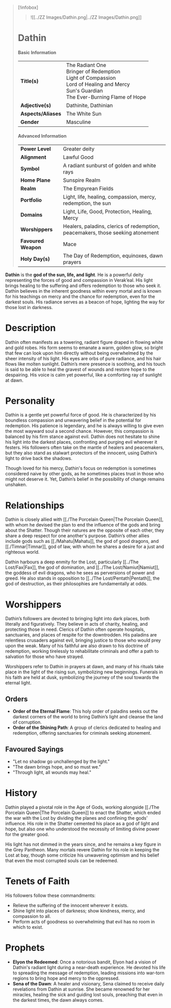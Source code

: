 > [!infobox]
> > ![[../ZZ Images/Dathin.png|../ZZ Images/Dathin.png]]  
> # Dathin
> #### Basic Information
> |  |   |
> |---|---|
> | **Title(s)** | The Radiant One<br>Bringer of Redemption<br>Light of Compassion<br>Lord of Healing and Mercy<br>Sun's Guardian<br>The Ever-Burning Flame of Hope |
> | **Adjective(s)** | Dathinite, Dathinian |
> | **Aspects/Aliases** | The White Sun |
> | **Gender** | Masculine |
> 
> #### Advanced Information
> |  |  | 
> | --- | --- |
> | **Power Level** | Greater deity |
> | **Alignment** | Lawful Good |
> | **Symbol** | A radiant sunburst of golden and white rays |
> | **Home Plane** | Sunspire Realm |
> | **Realm** | The Empyrean Fields |
> | **Portfolio** | Light, life, healing, compassion, mercy, redemption, the sun |
> | **Domains** | Light, Life, Good, Protection, Healing, Mercy |
> | **Worshippers** | Healers, paladins, clerics of redemption, peacemakers, those seeking atonement |
> | **Favoured Weapon** | Mace |
> | **Holy Day(s)** | The Day of Redemption, equinoxes, dawn prayers |

**Dathin** is the **god of the sun, life, and light**. He is a powerful deity representing the forces of good and compassion in Verak’eal. His light brings healing to the suffering and offers redemption to those who seek it. Dathin believes in the inherent goodness within every mortal and is known for his teachings on mercy and the chance for redemption, even for the darkest souls. His radiance serves as a beacon of hope, lighting the way for those lost in darkness.

# Description
Dathin often manifests as a towering, radiant figure draped in flowing white and gold robes. His form seems to emanate a warm, golden glow, so bright that few can look upon him directly without being overwhelmed by the sheer intensity of his light. His eyes are orbs of pure radiance, and his hair flows like molten sunlight. Dathin’s mere presence is soothing, and his touch is said to be able to heal the gravest of wounds and restore hope to the despairing. His voice is calm yet powerful, like a comforting ray of sunlight at dawn.

# Personality
Dathin is a gentle yet powerful force of good. He is characterized by his boundless compassion and unwavering belief in the potential for redemption. His patience is legendary, and he is always willing to give even the most wayward soul a second chance. However, this compassion is balanced by his firm stance against evil. Dathin does not hesitate to shine his light into the darkest places, confronting and purging evil wherever it festers. His followers often take on the mantle of healers and peacemakers, but they also stand as stalwart protectors of the innocent, using Dathin’s light to drive back the shadows.

Though loved for his mercy, Dathin's focus on redemption is sometimes considered naive by other gods, as he sometimes places trust in those who might not deserve it. Yet, Dathin’s belief in the possibility of change remains unshaken.

# Relationships
Dathin is closely allied with [[./The Porcelain Queen|The Porcelain Queen]], with whom he devised the plan to end the influence of the gods and bring about the Shatter. Though their natures are the opposite of each other, they share a deep respect for one another's purpose. Dathin’s other allies include gods such as [[./Mahatu|Mahatu]], the god of good dragons, and [[./Timnar|Timnar]], god of law, with whom he shares a desire for a just and righteous world.

Dathin harbours a deep enmity for the Lost, particularly [[../The Lost/Fax|Fax]], the god of domination, and [[../The Lost/Namiut|Namiut]], the goddess of evil dragons, who he sees as perversions of power and greed. He also stands in opposition to [[../The Lost/Pentath|Pentath]], the god of destruction, as their philosophies are fundamentally at odds.

# Worshippers
Dathin’s followers are devoted to bringing light into dark places, both literally and figuratively. They believe in acts of charity, healing, and protecting those in need. Clerics of Dathin often operate hospitals, sanctuaries, and places of respite for the downtrodden. His paladins are relentless crusaders against evil, bringing justice to those who would prey upon the weak. Many of his faithful are also drawn to his doctrine of redemption, working tirelessly to rehabilitate criminals and offer a path to salvation for those who have strayed.

Worshippers refer to Dathin in prayers at dawn, and many of his rituals take place in the light of the rising sun, symbolizing new beginnings. Funerals in his faith are held at dusk, symbolizing the journey of the soul towards the eternal light.

## Orders
- **Order of the Eternal Flame**: This holy order of paladins seeks out the darkest corners of the world to bring Dathin’s light and cleanse the land of corruption.
- **Order of the Shining Path**: A group of clerics dedicated to healing and redemption, offering sanctuaries for criminals seeking atonement.

## Favoured Sayings
- "Let no shadow go unchallenged by the light."
- "The dawn brings hope, and so must we."
- "Through light, all wounds may heal."

# History
Dathin played a pivotal role in the Age of Gods, working alongside [[./The Porcelain Queen|The Porcelain Queen]] to enact the Shatter, which ended the war with the Lost by dividing the planes and confining the gods’ influence. His role in the Shatter cemented his place as a god of light and hope, but also one who understood the necessity of limiting divine power for the greater good.

His light has not dimmed in the years since, and he remains a key figure in the Grey Pantheon. Many mortals revere Dathin for his role in keeping the Lost at bay, though some criticize his unwavering optimism and his belief that even the most corrupted souls can be redeemed.

# Tenets of Faith
His followers follow these commandments:
- Relieve the suffering of the innocent wherever it exists.
- Shine light into places of darkness; show kindness, mercy, and compassion to all.
- Perform acts of goodness so overwhelming that evil has no room in which to exist.

# Prophets
- **Elyon the Redeemed**: Once a notorious bandit, Elyon had a vision of Dathin's radiant light during a near-death experience. He devoted his life to spreading the message of redemption, leading missions into war-torn regions to bring hope and mercy to the oppressed.
- **Sena of the Dawn**: A healer and visionary, Sena claimed to receive daily revelations from Dathin at sunrise. She became renowned for her miracles, healing the sick and guiding lost souls, preaching that even in the darkest times, the dawn always comes.

